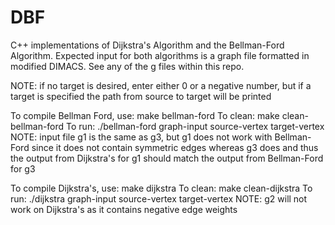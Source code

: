 # DBF
C++ implementations of Dijkstra's Algorithm and the Bellman-Ford Algorithm. Expected input for both algorithms is a graph file formatted in modified DIMACS. See any of the g files within this repo.

NOTE: if no target is desired, enter either 0 or a negative number, but if a target is specified the path from source to target will be printed

To compile Bellman Ford, use: make bellman-ford
To clean: make clean-bellman-ford
To run: ./bellman-ford graph-input source-vertex target-vertex
NOTE: input file g1 is the same as g3, but g1 does not work with Bellman-Ford since it does not contain symmetric edges whereas g3 does and thus the output from Dijkstra's for g1 should match the output from Bellman-Ford for g3

To compile Dijkstra's, use: make dijkstra
To clean: make clean-dijkstra
To run: ./dijkstra graph-input source-vertex target-vertex
NOTE: g2 will not work on Dijkstra's as it contains negative edge weights
